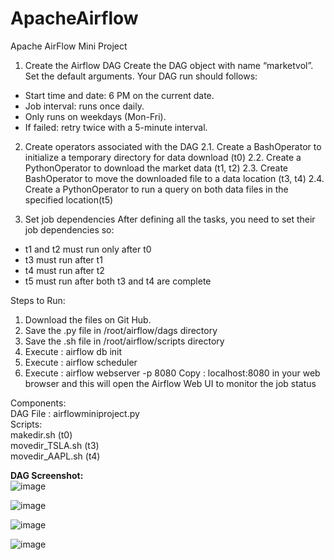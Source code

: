 # ApacheAirflow
Apache AirFlow Mini Project

1. Create the Airflow DAG
Create the DAG object with name “marketvol”. Set the default arguments. Your DAG run should
follows:
- Start time and date: 6 PM on the current date.
- Job interval: runs once daily.
- Only runs on weekdays (Mon-Fri).
- If failed: retry twice with a 5-minute interval.

2. Create operators associated with the DAG
2.1. Create a BashOperator to initialize a temporary directory for data download (t0)
2.2. Create a PythonOperator to download the market data (t1, t2)
2.3. Create BashOperator to move the downloaded file to a data location (t3, t4)
2.4. Create a PythonOperator to run a query on both data files in the specified location(t5)

3. Set job dependencies
After defining all the tasks, you need to set their job dependencies so:
- t1 and t2 must run only after t0
- t3 must run after t1
- t4 must run after t2
- t5 must run after both t3 and t4 are complete

Steps to Run:
1. Download the files on Git Hub.
2. Save the .py file in /root/airflow/dags directory
3. Save the .sh file in /root/airflow/scripts directory
4. Execute : airflow db init
5. Execute : airflow scheduler
6. Execute : airflow webserver -p 8080 
Copy : localhost:8080 in your web browser and this will open the Airflow Web UI to monitor the job status

Components:\
DAG File : airflowminiproject.py\
Scripts: \
makedir.sh (t0)\
movedir_TSLA.sh (t3)\
movedir_AAPL.sh (t4)


**DAG Screenshot:** \
![image](https://user-images.githubusercontent.com/75573079/128521311-33a506f8-66ae-4d65-9498-483cf748ed70.png)

![image](https://user-images.githubusercontent.com/75573079/128521336-95e87ced-3809-4f34-83ea-b23db3e66792.png)

![image](https://user-images.githubusercontent.com/75573079/128521353-80bee6c9-42b8-49fa-a145-8fa1a90ada15.png)

![image](https://user-images.githubusercontent.com/75573079/128521382-ad1139dc-1ec9-4b74-a016-cf1e953f2aa4.png)



